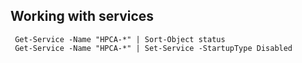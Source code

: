 ## Working with services

```
 Get-Service -Name "HPCA-*" | Sort-Object status
 Get-Service -Name "HPCA-*" | Set-Service -StartupType Disabled
 ```
 
